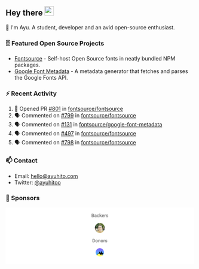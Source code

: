## Hey there <img src="https://media.giphy.com/media/hvRJCLFzcasrR4ia7z/giphy.gif" width="25" height="25">

📝 I'm Ayu. A student, developer and an avid open-source enthusiast.

### 🗄 Featured Open Source Projects

- [Fontsource](https://github.com/fontsource/fontsource) - Self-host Open Source fonts in neatly bundled NPM packages.
- [Google Font Metadata](https://github.com/fontsource/google-font-metadata) - A metadata generator that fetches and parses the Google Fonts API.

### ⚡ Recent Activity

<!--START_SECTION:activity-->

1. 💪 Opened PR [#801](https://github.com/fontsource/fontsource/pull/801) in [fontsource/fontsource](https://github.com/fontsource/fontsource)
2. 🗣 Commented on [#799](https://github.com/fontsource/fontsource/issues/799#issuecomment-1713697926) in [fontsource/fontsource](https://github.com/fontsource/fontsource)
3. 🗣 Commented on [#131](https://github.com/fontsource/google-font-metadata/pull/131#issuecomment-1713676689) in [fontsource/google-font-metadata](https://github.com/fontsource/google-font-metadata)
4. 🗣 Commented on [#497](https://github.com/fontsource/fontsource/issues/497#issuecomment-1705761024) in [fontsource/fontsource](https://github.com/fontsource/fontsource)
5. 🗣 Commented on [#798](https://github.com/fontsource/fontsource/issues/798#issuecomment-1703976633) in [fontsource/fontsource](https://github.com/fontsource/fontsource)
<!--END_SECTION:activity-->

### 📫 Contact

- Email: hello@ayuhito.com
- Twitter: [@ayuhitoo](https://twitter.com/ayuhitoo)

### :sparkling_heart: Sponsors

<p align="center">
  <a href="https://cdn.jsdelivr.net/gh/ayuhito/ayuhito/sponsors.svg">
    <img src='https://raw.githubusercontent.com/ayuhito/ayuhito/master/sponsors.svg'/>
  </a>
</p>
